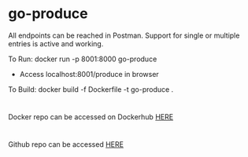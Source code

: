 # go-produce

All endpoints can be reached in Postman. Support for single or multiple entries is active and working.

To Run: docker run -p 8001:8000 go-produce

- Access localhost:8001/produce in browser

To Build: docker build -f Dockerfile -t go-produce .

#

Docker repo can be accessed on Dockerhub [HERE](https://hub.docker.com/repository/docker/vigilantebagel777/go-produce)

#

Github repo can be accessed [HERE](https://github.com/PLisak777/go-produce)

#
